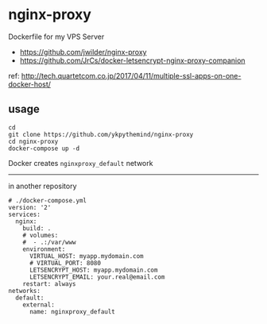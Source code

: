 # nginx-proxy

Dockerfile for my VPS Server

- https://github.com/jwilder/nginx-proxy
- https://github.com/JrCs/docker-letsencrypt-nginx-proxy-companion

ref:
http://tech.quartetcom.co.jp/2017/04/11/multiple-ssl-apps-on-one-docker-host/

## usage

```
cd
git clone https://github.com/ykpythemind/nginx-proxy
cd nginx-proxy
docker-compose up -d
```

Docker creates `nginxproxy_default` network

---

in another repository

```
# ./docker-compose.yml
version: '2'
services:
  nginx:
    build: .
    # volumes:
    #  - .:/var/www
    environment:
      VIRTUAL_HOST: myapp.mydomain.com
      # VIRTUAL_PORT: 8080
      LETSENCRYPT_HOST: myapp.mydomain.com
      LETSENCRYPT_EMAIL: your.real@email.com
    restart: always
networks:
  default:
    external:
      name: nginxproxy_default
```
